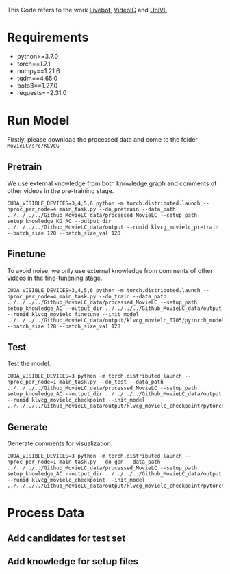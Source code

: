 This Code refers to the work [Livebot](https://github.com/lancopku/livebot), [VideoIC](https://github.com/AIM3-RUC/VideoIC/tree/master) and [UniVL](https://github.com/microsoft/UniVL)
# Requirements
+ python>=3.7.0
+ torch==1.7.1
+ numpy==1.21.6
+ tqdm==4.65.0
+ boto3==1.27.0
+ requests==2.31.0

# Run Model
Firstly, please download the processed data and come to the folder `MovieLC/src/KLVCG`
## Pretrain
We use external knowledge from both knowledge graph and comments of other videos in the pre-training stage.

    CUDA_VISIBLE_DEVICES=3,4,5,6 python -m torch.distributed.launch --nproc_per_node=4 main_task.py --do_pretrain --data_path ../../../../Github_MovieLC_data/processed_MovieLC --setup_path setup_knowledge_KG_AC --output_dir ../../../../Github_MovieLC_data/output --runid klvcg_movielc_pretrain --batch_size 128 --batch_size_val 128
## Finetune
To avoid noise, we only use external knowledge from comments of other videos in the fine-tunening stage.

    CUDA_VISIBLE_DEVICES=3,4,5,6 python -m torch.distributed.launch --nproc_per_node=4 main_task.py --do_train --data_path ../../../../Github_MovieLC_data/processed_MovieLC --setup_path setup_knowledge_AC --output_dir ../../../../Github_MovieLC_data/output --runid klvcg_movielc_finetune --init_model ../../../../Github_MovieLC_data/output/klvcg_movielc_0705/pytorch_model.bin.BEST --batch_size 128 --batch_size_val 128
## Test
Test the model.

    CUDA_VISIBLE_DEVICES=3 python -m torch.distributed.launch --nproc_per_node=1 main_task.py --do_test --data_path ../../../../Github_MovieLC_data/processed_MovieLC --setup_path setup_knowledge_AC --output_dir ../../../../Github_MovieLC_data/output --runid klvcg_movielc_checkpoint --init_model ../../../../Github_MovieLC_data/output/klvcg_movielc_checkpoint/pytorch_model.bin.BEST
## Generate
Generate comments for visualization.

    CUDA_VISIBLE_DEVICES=3 python -m torch.distributed.launch --nproc_per_node=1 main_task.py --do_gen --data_path ../../../../Github_MovieLC_data/processed_MovieLC --setup_path setup_knowledge_AC --output_dir ../../../../Github_MovieLC_data/output --runid klvcg_movielc_checkpoint --init_model ../../../../Github_MovieLC_data/output/klvcg_movielc_checkpoint/pytorch_model.bin.BEST
# Process Data
## Add candidates for test set
## Add knowledge for setup files
